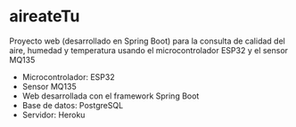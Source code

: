 # aireateTu

Proyecto web (desarrollado en Spring Boot) para la consulta de calidad del aire, humedad y temperatura usando el microcontrolador ESP32 y el sensor MQ135

- Microcontrolador: ESP32
- Sensor MQ135
- Web desarrollada con el framework Spring Boot
- Base de datos: PostgreSQL
- Servidor: Heroku


